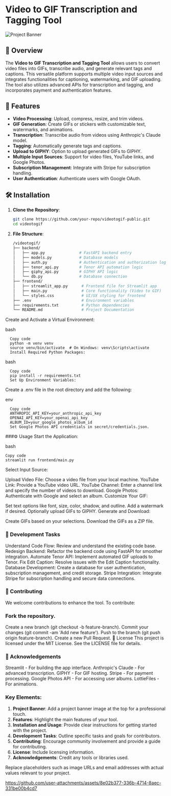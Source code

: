 # Video to GIF Transcription and Tagging Tool

![Project Banner](https://your-image-url.com/banner.png) <!-- Replace with your image URL -->

## 📖 Overview

The **Video to GIF Transcription and Tagging Tool** allows users to convert video files into GIFs, transcribe audio, and generate relevant tags and captions. This versatile platform supports multiple video input sources and integrates functionalities for captioning, watermarking, and GIF uploading. The tool also utilizes advanced APIs for transcription and tagging, and incorporates payment and authentication features.

## 🚀 Features

- **Video Processing**: Upload, compress, resize, and trim videos.
- **GIF Generation**: Create GIFs or stickers with customizable text, watermarks, and animations.
- **Transcription**: Transcribe audio from videos using Anthropic's Claude model.
- **Tagging**: Automatically generate tags and captions.
- **Upload to GIPHY**: Option to upload generated GIFs to GIPHY.
- **Multiple Input Sources**: Support for video files, YouTube links, and Google Photos.
- **Subscription Management**: Integrate with Stripe for subscription handling.
- **User Authentication**: Authenticate users with Google OAuth.

## 🛠 Installation

1. **Clone the Repository**:
   ```bash
   git clone https://github.com/your-repo/videotogif-public.git
   cd videotogif
2. **File Structure**:
   ```bash
   /videotogif/
   ├── backend/
   │   ├── app.py               # FastAPI backend entry
   │   ├── models.py            # Database models
   │   ├── auth.py              # Authentication and authorization logic
   │   ├── tenor_api.py         # Tenor API automation logic
   │   ├── giphy_api.py         # GIPHY API logic
   │   └── db.py                # Database connection
   ├── frontend/
   │   ├── streamlit_app.py      # Frontend file for Streamlit app
   │   ├── main.py               # Core functionality (Video to GIF)
   │   └── styles.css            # UI/UX styling for frontend
   ├── .env                      # Environment variables
   ├── requirements.txt          # Python dependencies
   └── README.md                 # Project Documentation
Create and Activate a Virtual Environment:

  bash
  ```
    Copy code
    python -m venv venv
    source venv/bin/activate  # On Windows: venv\Scripts\activate
    Install Required Python Packages:
  ```
  bash
  ```
    Copy code
    pip install -r requirements.txt
    Set Up Environment Variables:
  ```
Create a .env file in the root directory and add the following:

  env
  ```
    Copy code
    ANTHROPIC_API_KEY=your_anthropic_api_key
    OPENAI_API_KEY=your_openai_api_key
    ALBUM_ID=your_google_photos_album_id
    Set Google Photos API credentials in secret/credentials.json.
  ```
###⚙️ Usage
Start the Application:

  bash
  ```
  Copy code
  streamlit run frontend/main.py
  ```
Select Input Source:

Upload Video File: Choose a video file from your local machine.
YouTube Link: Provide a YouTube video URL.
YouTube Channel: Enter a channel link and specify the number of videos to download.
Google Photos: Authenticate with Google and select an album.
Customize Your GIF:

Set text options like font, size, color, shadow, and outline.
Add a watermark if desired.
Optionally upload GIFs to GIPHY.
Generate and Download:

Create GIFs based on your selections.
Download the GIFs as a ZIP file.
### 🔧 Development Tasks
Understand Code Flow: Review and understand the existing code base.
Redesign Backend: Refactor the backend code using FastAPI for smoother integration.
Automate Tenor API: Implement automated GIF uploads to Tenor.
Fix Edit Caption: Resolve issues with the Edit Caption functionality.
Database Development: Create a database for user authentication, subscription management, and credit storage.
Stripe Integration: Integrate Stripe for subscription handling and secure data connections.
### 📝 Contributing
We welcome contributions to enhance the tool. To contribute:

### Fork the repository.
Create a new branch (git checkout -b feature-branch).
Commit your changes (git commit -am 'Add new feature').
Push to the branch (git push origin feature-branch).
Create a new Pull Request.
📄 License
This project is licensed under the MIT License. See the LICENSE file for details.

### 🌟 Acknowledgements
Streamlit - For building the app interface.
Anthropic's Claude - For advanced transcription.
GIPHY - For GIF hosting.
Stripe - For payment processing.
Google Photos API - For accessing user albums.
LottieFiles - For animations.

### Key Elements:

1. **Project Banner**: Add a project banner image at the top for a professional touch.
2. **Features**: Highlight the main features of your tool.
3. **Installation and Usage**: Provide clear instructions for getting started with the project.
4. **Development Tasks**: Outline specific tasks and goals for contributors.
5. **Contributing**: Encourage community involvement and provide a guide for contributing.
6. **License**: Include licensing information.
7. **Acknowledgements**: Credit any tools or libraries used.

Replace placeholders such as image URLs and email addresses with actual values relevant to your project.

https://github.com/user-attachments/assets/8e02b377-336b-4714-8aec-331be00b4cd7
















   




